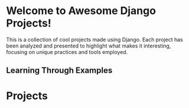 # Welcome to Awesome Django Projects!

This is a collection of cool projects made using Django. Each project has been analyzed and presented to highlight what makes it interesting, focusing on unique practices and tools employed.

## Learning Through Examples

# Projects

